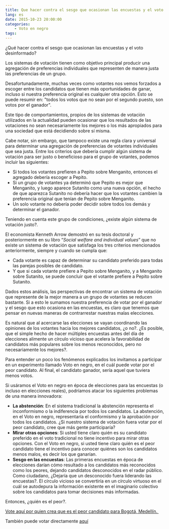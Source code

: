 ```yaml
---
title: Que hacer contra el sesgo que ocasionan las encuestas y el voto desinformado 
lang: es
date: 2015-10-23 20:00:00
categories:
    - Voto en negro
tags:
---
```


¿Qué hacer contra el sesgo que ocasionan las encuestas y el voto desinformado?

Los sistemas de votación tienen como objetivo principal producir una agregación de preferencias individuales que representen de manera justa las preferencias de un grupo.

Desafortunadamente, muchas veces como votantes nos vemos forzados a escoger entre los candidatos que tienen más oportunidades de ganar, incluso si nuestra preferencia original es cualquier otra opción. Esto se puede resumir en: "todos los votos que no sean por el segundo puesto, son votos por el ganador". 

Este tipo de comportamientos, propios de los sistemas de votación utilizados en la actualidad pueden ocasionar que los resultados de las votaciones no sean necesariamente los mejores o los más apropiados para una sociedad que está decidiendo sobre sí misma.

Cabe notar, sin embargo, que tampoco existe una regla clara y universal para determinar una agregación de preferencias de votantes individuales que sea justa. Entre los criterios que debería cumplir algún sistema de votación para ser justo o beneficioso para el grupo de votantes, podemos incluir las siguientes:

- Si todos los votantes prefieren a Pepito sobre Menganito, entonces el agregado debería escoger a Pepito.
- Si un grupo de votantes ya determinó que Pepito es mejor que Menganito, y luego aparece Sutanito como una nueva opción, el hecho de que aparezca Sutanito no debería hacer que los votantes cambien la preferencia original que tenían de Pepito sobre Menganito.
- Un solo votante no debería poder decidir sobre todos los demás y determinar el ganador.

Teniendo en cuenta este grupo de condiciones, ¿existe algún sistema de votación justo?. 

El economista Kenneth Arrow demostró en su tesis doctoral y posteriormente en su libro “_Social welfare and individual values_” que no existe un sistema de votación que satisfaga los tres criterios mencionados anteriormente, siempre y cuando se cumpla que:
- Cada votante es capaz de determinar su candidato preferido para todas las parejas posibles de candidato.
- Y que si cada votante prefiere a Pepito sobre Menganito, y a Menganito sobre Sutanito, se puede concluir que el votante prefiere a Pepito sobre Sutanito.

Dados estos análisis, las perspectivas de encontrar un sistema de votación que represente de la mejor manera a un grupo de votantes se reducen bastante. Si a esto le sumamos nuestra preferencia de votar por el ganador y el sesgo que esto ocasiona en las encuestas, es claro que tenemos que pensar en nuevas maneras de contrarrestar nuestras malas elecciones.

Es natural que al acercarse las elecciones se vayan coordinando las opiniones de los votantes hacia los mejores candidatos, ¿o no?. ¿Es posible, que el simple hecho de hacer múltiples encuestas antes del día de elecciones alimente un círculo vicioso que acelera la favorabilidad de candidatos más populares sobre los menos reconocidos, pero no necesariamente los mejores?.

Para entender un poco los fenómenos explicados los invitamos a participar en un experimento llamado Voto en negro, en el cuál puede votar por el peor candidato. Al final, el candidato ganador, sería aquel que tuviera menos votos.

Si usáramos el Voto en negro en época de elecciones para las encuestas (o incluso en elecciones reales), podríamos atacar los siguientes problemas de una manera innovadora:

- **La abstención**: En el sistema tradicional la abstención representa el inconformismo o la indiferencia por todos los candidatos. La abstención, en el Voto en negro, representaría el conformismo y la aprobación por todos los candidatos. ¿Si nuestro sistema de votación fuera votar por el peor candidato, cree que más gente participaría?
- **Mirar otras opciones**: Si usted tiene claro quién es su candidato preferido en el voto tradicional no tiene incentivo para mirar otras opciones. Con el Voto en negro, si usted tiene claro quién es el peor candidato tiene el incentivo para conocer quiénes son los candidatos menos malos, es decir los que ganarían. 
- **Sesgo en las encuestas**: Las primeras encuestas en época de elecciones darían cómo resultado a los candidatos más reconocidos como los peores, dejando candidatos desconocidos en el radar público. Como ciudadano, ¿Dejaría que un desconocido fuera liderando las encuestas?. El círculo vicioso se convertiría en un círculo virtuoso en el cuál se autodepura la información existente en el imaginario colectivo sobre los candidatos para tomar decisiones más informadas.

 Entonces, ¿quién es el peor?.

[Vote aquí por quien crea que es el peor candidato para Bogotá, Medellín. ](http://lasillavacia.com/queridodiario/votar-por-los-peores-en-bogota-y-medellin-52171) 

También puede votar directamente [aquí](https://randommonkey.typeform.com/to/aKK12D)

